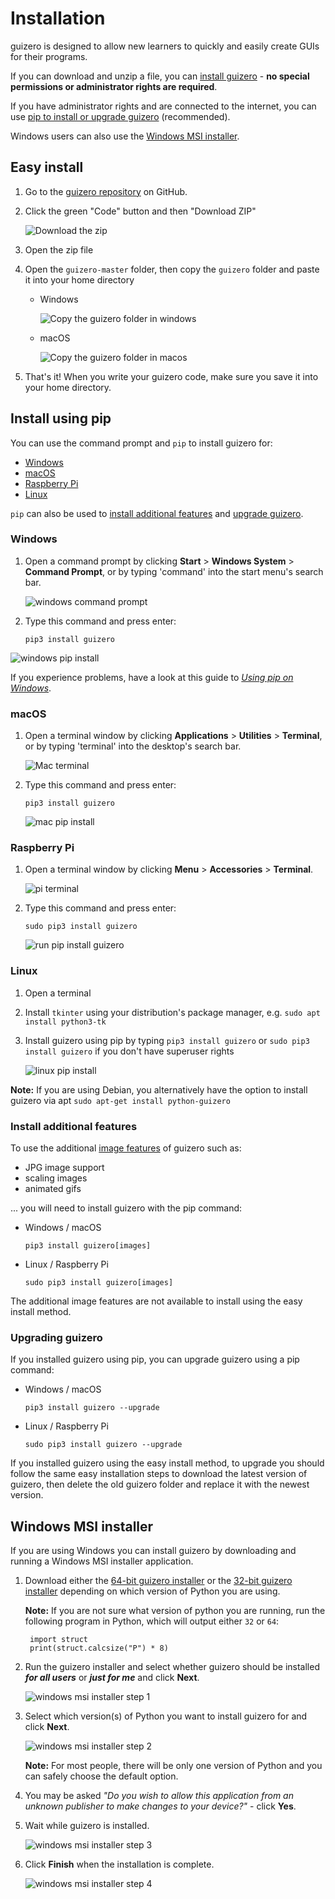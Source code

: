 # Installation

guizero is designed to allow new learners to quickly and easily create GUIs for their programs.

If you can download and unzip a file, you can [install guizero](#easy-install) - **no special permissions or administrator rights are required**.

If you have administrator rights and are connected to the internet, you can use [pip to install or upgrade guizero](#install-using-pip) (recommended).

Windows users can also use the [Windows MSI installer](#windows-msi-installer).

## Easy install

1. Go to the [guizero repository](https://github.com/lawsie/guizero) on GitHub.

2. Click the green "Code" button and then "Download ZIP"

    ![Download the zip](images/download-zip-annotated.png)

3. Open the zip file

4. Open the `guizero-master` folder, then copy the `guizero` folder and paste it into your home directory

    + Windows

        ![Copy the guizero folder in windows](images/copy-guizero-annotated.png)

    + macOS

        ![Copy the guizero folder in macos](images/copy-guizero-macos-annotated.png)

5. That's it! When you write your guizero code, make sure you save it into your home directory.

## Install using pip

You can use the command prompt and `pip` to install guizero for:

+ [Windows](#windows)
+ [macOS](#macos)
+ [Raspberry Pi](#raspberry-pi)
+ [Linux](#linux)

`pip` can also be used to [install additional features](#additional-features-install) and [upgrade guizero](#upgrading).

### Windows

1. Open a command prompt by clicking **Start** > **Windows System** > **Command Prompt**, or by typing 'command' into the start menu's search bar.

    ![windows command prompt](images/windows_command_prompt_app.png)

2. Type this command and press enter:

    ```
    pip3 install guizero
    ```

![windows pip install](images/windows_pip_install.gif)

If you experience problems, have a look at this guide to [_Using pip on Windows_](https://projects.raspberrypi.org/en/projects/using-pip-on-windows).

### macOS

1. Open a terminal window by clicking **Applications** > **Utilities** > **Terminal**, or by typing 'terminal' into the desktop's search bar.

    ![Mac terminal](images/mac-terminal.png)

2. Type this command and press enter:

    ```
    pip3 install guizero
    ```

    ![mac pip install](images/mac_pip_install.gif)

### Raspberry Pi

1. Open a terminal window by clicking **Menu** > **Accessories** > **Terminal**.

    ![pi terminal](images/pi-terminal.png)

2. Type this command and press enter:

    ```
    sudo pip3 install guizero
    ```

    ![run pip install guizero](images/pi_pip_install.gif)

### Linux

1. Open a terminal
2. Install `tkinter` using your distribution's package manager, e.g. `sudo apt install python3-tk`
3. Install guizero using pip by typing `pip3 install guizero` or `sudo pip3 install guizero` if you don't have superuser rights

    ![linux pip install](images/linux_pip_install.gif)

**Note:** If you are using Debian, you alternatively have the option to install guizero via apt
`sudo apt-get install python-guizero`

### Install additional features

To use the additional [image features](images.md) of guizero such as:

- JPG image support
- scaling images
- animated gifs

... you will need to install guizero with the pip command:

- Windows / macOS

    ```
    pip3 install guizero[images]
    ```

- Linux / Raspberry Pi

    ```
    sudo pip3 install guizero[images]
    ```

The additional image features are not available to install using the easy install method.

### Upgrading guizero

If you installed guizero using pip, you can upgrade guizero using a pip command:

- Windows / macOS

    ```
    pip3 install guizero --upgrade
    ```

- Linux / Raspberry Pi

    ```
    sudo pip3 install guizero --upgrade
    ```

If you installed guizero using the easy install method, to upgrade you should follow the same easy installation steps to download the latest version of guizero, then delete the old guizero folder and replace it with the newest version.

## Windows MSI installer

If you are using Windows you can install guizero by downloading and running a Windows MSI installer application.

1. Download either the [64-bit guizero installer](https://github.com/lawsie/guizero/releases/latest/download/guizero-1.1.0.amd64.msi) or the [32-bit guizero installer](https://github.com/lawsie/guizero/releases/latest/download/guizero-1.1.0.win32.msi) depending on which version of Python you are using.

    **Note:** If you are not sure what version of python you are running, run the following program in Python, which will output either `32` or `64`:

        import struct
        print(struct.calcsize("P") * 8)

2. Run the guizero installer and select whether guizero should be installed ***for all users*** or ***just for me*** and click **Next**.

    ![windows msi installer step 1](images/windows_msi_1.png)

3. Select which version(s) of Python you want to install guizero for and click **Next**.

    ![windows msi installer step 2](images/windows_msi_2.png)

    **Note:** For most people, there will be only one version of Python and you can safely choose the default option.

4. You may be asked *"Do you wish to allow this application from an unknown publisher to make changes to your device?"* - click **Yes**.

5. Wait while guizero is installed.

    ![windows msi installer step 3](images/windows_msi_3.png)

6. Click **Finish** when the installation is complete.

    ![windows msi installer step 4](images/windows_msi_4.png)

